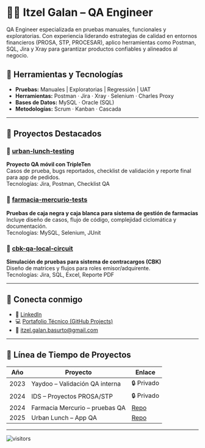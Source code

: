 # 👩‍💻 Itzel Galan – QA Engineer

QA Engineer especializada en pruebas manuales, funcionales y exploratorias. Con experiencia liderando estrategias de calidad en entornos financieros (PROSA, STP, PROCESAR), aplico herramientas como Postman, SQL, Jira y Xray para garantizar productos confiables y alineados al negocio.

## 🧪 Herramientas y Tecnologías
- **Pruebas:** Manuales | Exploratorias | Regressión | UAT
- **Herramientas:** Postman · Jira · Xray · Selenium · Charles Proxy
- **Bases de Datos:** MySQL · Oracle (SQL)
- **Metodologías:** Scrum · Kanban · Cascada

---

## 📂 Proyectos Destacados

### 📌 [urban-lunch-testing](https://github.com/igalanb/urban-lunch-testing)
**Proyecto QA móvil con TripleTen**  
Casos de prueba, bugs reportados, checklist de validación y reporte final para app de pedidos.  
Tecnologías: Jira, Postman, Checklist QA

### 📌 [farmacia-mercurio-tests](https://github.com/igalanb/farmacia-mercurio-tests)
**Pruebas de caja negra y caja blanca para sistema de gestión de farmacias**  
Incluye diseño de casos, flujo de código, complejidad ciclomática y documentación.  
Tecnologías: MySQL, Selenium, JUnit

### 📌 [cbk-qa-local-circuit](https://github.com/igalanb/cbk-qa-local-circuit)
**Simulación de pruebas para sistema de contracargos (CBK)**  
Diseño de matrices y flujos para roles emisor/adquirente.  
Tecnologías: Jira, SQL, Excel, Reporte PDF

---

## 🔗 Conecta conmigo

- 💼 [LinkedIn](https://www.linkedin.com/in/itzelgalanqa)
- 💻 [Portafolio Técnico (GitHub Projects)](https://github.com/igalanb?tab=repositories)
- 📧 itzel.galan.basurto@gmail.com

---

## 👣 Línea de Tiempo de Proyectos

| Año | Proyecto | Enlace |
|-----|----------|--------|
| 2023 | Yaydoo – Validación QA interna | 🔒 Privado |
| 2024 | IDS – Proyectos PROSA/STP | 🔒 Privado |
| 2024 | Farmacia Mercurio – pruebas QA | [Repo](https://github.com/igalanb/farmacia-mercurio-tests) |
| 2025 | Urban Lunch – App QA | [Repo](https://github.com/igalanb/urban-lunch-testing) |

---

![visitors](https://visitor-badge.glitch.me/badge?page_id=igalanb.igalanb)
